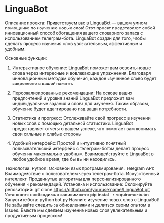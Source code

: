 # LinguaBot

Описание проекта:
Приветствуем вас в LinguaBot — вашем умном помощнике по изучению новых слов! Этот проект представляет собой инновационный способ обогащения вашего словарного запаса с использованием телеграм-бота. LinguaBot создан для того, чтобы сделать процесс изучения слов увлекательным, эффективным и удобным.

Основные функции:
1. Интерактивное обучение:
LinguaBot поможет вам освоить новые слова через интересные и вовлекающие упражнения. Благодаря инновационным методам обучения, каждое изученное слово будет закреплено в вашей памяти.

2. Персонализированные рекомендации:
На основе ваших предпочтений и уровня знаний LinguaBot предложит вам индивидуальные задания и слова для изучения. Таким образом, обучение будет адаптировано под ваши потребности.

3. Статистика и прогресс:
Отслеживайте свой прогресс в изучении новых слов с помощью детальной статистики. LinguaBot предоставляет отчеты о вашем успехе, что помогает вам понимать свои сильные и слабые стороны.

4. Удобный интерфейс:
Простой и интуитивно понятный пользовательский интерфейс с телеграм-ботом делает процесс обучения максимально удобным. Взаимодействуйте с LinguaBot в любое удобное время, где бы вы ни находились.

Технологии:
Python: Основной язык программирования.
Telegram API: Взаимодействие с пользователем через телеграм-бота.
Искусственный интеллект: Продвинутые алгоритмы для персонализированного обучения и рекомендаций.
Установка и использование:
Склонируйте репозиторий: git clone https://github.com/yourusername/LinguaBot.git
Установите необходимые зависимости: pip install -r requirements.txt
Запустите бота: python bot.py
Начните изучение новых слов с LinguaBot!
Не забывайте следить за обновлениями и делиться своим опытом в Issues. Вместе мы сделаем изучение новых слов увлекательным и продуктивным процессом!
